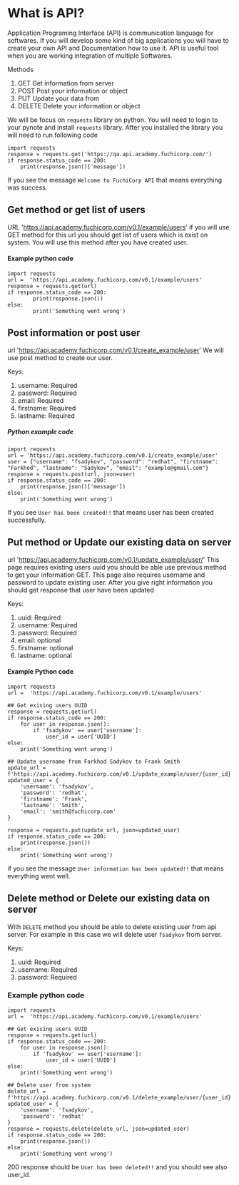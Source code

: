 # What is API? 

Application Programing Interface (API) is communication language for softwares.  If you will develop some kind of big applications you will have to create your own API and Documentation how to use it. API is useful tool when you are working integration of multiple Softwares. 

Methods
1. GET         Get information from server 
2. POST       Post your information or object 
3. PUT          Update your data from  
4. DELETE   Delete your information or object

We will be focus on `requests` library on python. You will need to login to your pynote and install `requests` library.  After you installed the library you will need to run following code
```
import requests
response = requests.get('https://qa.api.academy.fuchicorp.com/')
if response.status_code == 200:
	print(response.json()['message'])
```

If you see the message `Welcome to FuchiCorp API` that means everything was success. 

## Get method or get list of users
URL 'https://api.academy.fuchicorp.com/v0.1/example/users'
if you will use GET method for this url you should get  list of users which is exist on system. You will use this method after you have created user.

#### Example python code
```
import requests
url =  'https://api.academy.fuchicorp.com/v0.1/example/users'
response = requests.get(url)
if response.status_code == 200:
		print(response.json())
else:
		print('Something went wrong')
```




## Post information or post user 
url  'https://api.academy.fuchicorp.com/v0.1/create_example/user'
We will use post method to create our user. 

Keys:
1. username: Required
2. password: Required
3. email: Required
4. firstname: Required
5. lastname: Required

##### Python example code 
```
import requests
url = 'https://api.academy.fuchicorp.com/v0.1/create_example/user'
user = {"username": "fsadykov", "password": "redhat", "firstname": "Farkhod", "lastname": "Sadykov", "email": "example@gmail.com"}
response = requests.post(url, json=user)
if response.status_code == 200:
    print(response.json()['message'])
else:
    print('Something went wrong')
```

If you see `User has been created!!` that means user has been created successfully.



## Put method or Update our existing data on server
url  'https://api.academy.fuchicorp.com/v0.1/update_example/user/'
This page requires existing users uuid you should be able use previous method to get your information GET.  This page also requires username and password to update existing user.  After you give right information you should get response that user have been updated

Keys:
1. uuid: Required
2. username: Required
3. password: Required
4. email: optional
5. firstname: optional
6. lastname: optional

#### Example Python code
```
import requests
url =  'https://api.academy.fuchicorp.com/v0.1/example/users'

## Get exising users UUID
response = requests.get(url)
if response.status_code == 200:
    for user in response.json():
        if 'fsadykov' == user['username']:
            user_id = user['UUID']
else:
    print('Something went wrong')

## Update username from Farkhod Sadykov to Frank Smith
update_url = f'https://api.academy.fuchicorp.com/v0.1/update_example/user/{user_id}'
updated_user = {
    'username': 'fsadykov',
    'password': 'redhat',
    'firstname': 'Frank',
    'lastname': 'Smith',
    'email': 'smith@fuchicorp.com'
}

response = requests.put(update_url, json=updated_user)
if response.status_code == 200:
    print(response.json())
else:
    print('Something went wrong')
```


if you see the message `User information has been updated!!` that means everything went well.

## Delete method or Delete our existing data on server
With `DELETE` method you should be able to delete existing user from api server.  For example in this case we will delete user `fsadykov` from server.


Keys:
1. uuid: Required
2. username: Required
3. password: Required

### Example python code 
```
import requests
url =  'https://api.academy.fuchicorp.com/v0.1/example/users'

## Get exising users UUID
response = requests.get(url)
if response.status_code == 200:
    for user in response.json():
        if 'fsadykov' == user['username']:
            user_id = user['UUID']
else:
    print('Something went wrong')

## Delete user from system 
delete_url = f'https://api.academy.fuchicorp.com/v0.1/delete_example/user/{user_id}'
updated_user = {
    'username': 'fsadykov',
    'password': 'redhat'
}
response = requests.delete(delete_url, json=updated_user)
if response.status_code == 200:
    print(response.json())
else:
    print('Something went wrong')
```

200 response should be `User has been deleted!!` and you should see also user_id. 
